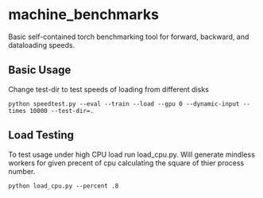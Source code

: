 # machine_benchmarks

Basic self-contained torch benchmarking tool for forward, backward, and dataloading speeds. 

## Basic Usage
Change test-dir to test speeds of loading from different disks

``` 
python speedtest.py --eval --train --load --gpu 0 --dynamic-input --times 10000 --test-dir=.
```

## Load Testing
To test usage under high CPU load run load_cpu.py. Will generate mindless workers for given precent of cpu calculating the square of thier process number.

``` 
python load_cpu.py --percent .8
```
